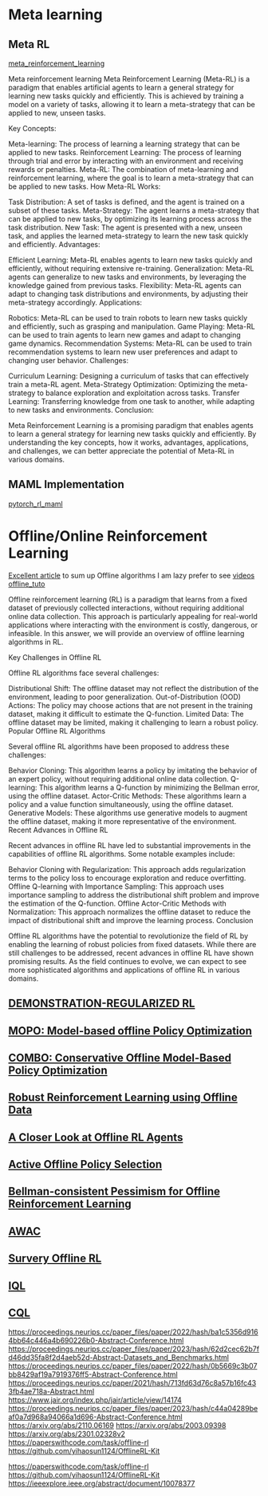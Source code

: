 # Meta learning

## Meta RL
[meta_reinforcement_learning](https://lilianweng.github.io/posts/2019-06-23-meta-rl/)

Meta reinforcement learning
Meta Reinforcement Learning (Meta-RL) is a paradigm that enables artificial agents to learn a general strategy for learning new tasks quickly and efficiently. This is achieved by training a model on a variety of tasks, allowing it to learn a meta-strategy that can be applied to new, unseen tasks.

Key Concepts:

Meta-learning: The process of learning a learning strategy that can be applied to new tasks.
Reinforcement Learning: The process of learning through trial and error by interacting with an environment and receiving rewards or penalties.
Meta-RL: The combination of meta-learning and reinforcement learning, where the goal is to learn a meta-strategy that can be applied to new tasks.
How Meta-RL Works:

Task Distribution: A set of tasks is defined, and the agent is trained on a subset of these tasks.
Meta-Strategy: The agent learns a meta-strategy that can be applied to new tasks, by optimizing its learning process across the task distribution.
New Task: The agent is presented with a new, unseen task, and applies the learned meta-strategy to learn the new task quickly and efficiently.
Advantages:

Efficient Learning: Meta-RL enables agents to learn new tasks quickly and efficiently, without requiring extensive re-training.
Generalization: Meta-RL agents can generalize to new tasks and environments, by leveraging the knowledge gained from previous tasks.
Flexibility: Meta-RL agents can adapt to changing task distributions and environments, by adjusting their meta-strategy accordingly.
Applications:

Robotics: Meta-RL can be used to train robots to learn new tasks quickly and efficiently, such as grasping and manipulation.
Game Playing: Meta-RL can be used to train agents to learn new games and adapt to changing game dynamics.
Recommendation Systems: Meta-RL can be used to train recommendation systems to learn new user preferences and adapt to changing user behavior.
Challenges:

Curriculum Learning: Designing a curriculum of tasks that can effectively train a meta-RL agent.
Meta-Strategy Optimization: Optimizing the meta-strategy to balance exploration and exploitation across tasks.
Transfer Learning: Transferring knowledge from one task to another, while adapting to new tasks and environments.
Conclusion:

Meta Reinforcement Learning is a promising paradigm that enables agents to learn a general strategy for learning new tasks quickly and efficiently. By understanding the key concepts, how it works, advantages, applications, and challenges, we can better appreciate the potential of Meta-RL in various domains.
## MAML Implementation 
[pytorch_rl_maml](https://github.com/tristandeleu/pytorch-maml-rl/tree/master)


# Offline/Online Reinforcement Learning

[Excellent article](https://arxiv.org/pdf/2201.05433) to sum up Offline algorithms
I am lazy prefer to see [videos](https://slideslive.com/38935785/offline-reinforcement-learning-from-algorithms-to-practical-challenges) 
[offline_tuto](https://arxiv.org/pdf/2005.01643)

Offline reinforcement learning (RL) is a paradigm that learns from a fixed dataset of previously collected interactions, without requiring additional online data collection. This approach is particularly appealing for real-world applications where interacting with the environment is costly, dangerous, or infeasible. In this answer, we will provide an overview of offline learning algorithms in RL.

Key Challenges in Offline RL

Offline RL algorithms face several challenges:

Distributional Shift: The offline dataset may not reflect the distribution of the environment, leading to poor generalization.
Out-of-Distribution (OOD) Actions: The policy may choose actions that are not present in the training dataset, making it difficult to estimate the Q-function.
Limited Data: The offline dataset may be limited, making it challenging to learn a robust policy.
Popular Offline RL Algorithms

Several offline RL algorithms have been proposed to address these challenges:

Behavior Cloning: This algorithm learns a policy by imitating the behavior of an expert policy, without requiring additional online data collection.
Q-learning: This algorithm learns a Q-function by minimizing the Bellman error, using the offline dataset.
Actor-Critic Methods: These algorithms learn a policy and a value function simultaneously, using the offline dataset.
Generative Models: These algorithms use generative models to augment the offline dataset, making it more representative of the environment.
Recent Advances in Offline RL

Recent advances in offline RL have led to substantial improvements in the capabilities of offline RL algorithms. Some notable examples include:

Behavior Cloning with Regularization: This approach adds regularization terms to the policy loss to encourage exploration and reduce overfitting.
Offline Q-learning with Importance Sampling: This approach uses importance sampling to address the distributional shift problem and improve the estimation of the Q-function.
Offline Actor-Critic Methods with Normalization: This approach normalizes the offline dataset to reduce the impact of distributional shift and improve the learning process.
Conclusion

Offline RL algorithms have the potential to revolutionize the field of RL by enabling the learning of robust policies from fixed datasets. While there are still challenges to be addressed, recent advances in offline RL have shown promising results. As the field continues to evolve, we can expect to see more sophisticated algorithms and applications of offline RL in various domains.

## [DEMONSTRATION-REGULARIZED RL](https://arxiv.org/pdf/2310.17303)

## [MOPO: Model-based offline Policy Optimization](https://proceedings.neurips.cc/paper/2020/file/a322852ce0df73e204b7e67cbbef0d0a-Paper.pdf)

## [COMBO: Conservative Offline Model-Based Policy Optimization](https://proceedings.neurips.cc/paper/2021/file/f29a179746902e331572c483c45e5086-Paper.pdf)

## [Robust Reinforcement Learning using Offline Data](https://proceedings.neurips.cc/paper_files/paper/2022/file/d01bda31bbcd780774ff15b534e03c40-Paper-Conference.pdf)

## [A Closer Look at Offline RL Agents](https://proceedings.neurips.cc/paper_files/paper/2022/file/3908cadfcc99db12001eafb1207353e9-Paper-Conference.pdf)

## [Active Offline Policy Selection](https://proceedings.neurips.cc/paper_files/paper/2021/file/cec2346566ba8ecd04bfd992fd193fb3-Paper.pdf)

## [Bellman-consistent Pessimism for Offline Reinforcement Learning](https://proceedings.neurips.cc/paper_files/paper/2021/file/34f98c7c5d7063181da890ea8d25265a-Paper.pdf)

## [AWAC](https://arxiv.org/pdf/2006.09359)

## [Survery Offline RL](https://ieeexplore.ieee.org/stamp/stamp.jsp?arnumber=10078377)

## [IQL](https://arxiv.org/pdf/2110.06169)

## [CQL](https://arxiv.org/pdf/2006.04779)

https://proceedings.neurips.cc/paper_files/paper/2022/hash/ba1c5356d9164bb64c446a4b690226b0-Abstract-Conference.html
https://proceedings.neurips.cc/paper_files/paper/2023/hash/62d2cec62b7fd46dd35fa8f2d4aeb52d-Abstract-Datasets_and_Benchmarks.html
https://proceedings.neurips.cc/paper_files/paper/2022/hash/0b5669c3b07bb8429af19a7919376ff5-Abstract-Conference.html
https://proceedings.neurips.cc/paper/2021/hash/713fd63d76c8a57b16fc433fb4ae718a-Abstract.html
https://www.jair.org/index.php/jair/article/view/14174
https://proceedings.neurips.cc/paper_files/paper/2023/hash/c44a04289beaf0a7d968a94066a1d696-Abstract-Conference.html
https://arxiv.org/abs/2110.06169
https://arxiv.org/abs/2003.09398
https://arxiv.org/abs/2301.02328v2
https://paperswithcode.com/task/offline-rl
https://github.com/yihaosun1124/OfflineRL-Kit


https://paperswithcode.com/task/offline-rl
https://github.com/yihaosun1124/OfflineRL-Kit
https://ieeexplore.ieee.org/abstract/document/10078377
